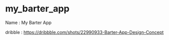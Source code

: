 
# my_barter_app
Name : My Barter App

dribble : https://dribbble.com/shots/22990933-Barter-App-Design-Concept




